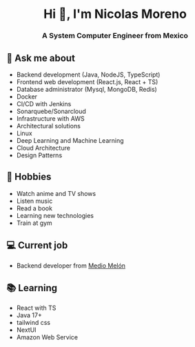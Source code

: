 <h1 align="center">Hi 👋, I'm Nicolas Moreno</h1>
<h3 align="center">A System Computer Engineer from Mexico</h3>

## 💬 Ask me about
- Backend development (Java, NodeJS, TypeScript)
- Frontend web development (React.js, React + TS)
- Database administrator (Mysql, MongoDB, Redis)
- Docker
- CI/CD with Jenkins
- Sonarquebe/Sonarcloud
- Infrastructure with AWS
- Architectural solutions
- Linux
- Deep Learning and Machine Learning
- Cloud Architecture
- Design Patterns

## 📅 Hobbies
- Watch anime and TV shows
- Listen music
- Read a book
- Learning new technologies
- Train at gym

## 💻 Current job
- Backend developer from [Medio Melón ](https://www.mediomelon.mx/es)

<!-- ## 💻 Current projects
- viajin [WIP] - Side project
- budget [WIP] - Side project
- todo [WIP] - Side project -->

## 📚 Learning
- React with TS
- Java 17+
- tailwind css
- NextUI
- Amazon Web Service


<!-- ## 🎵 Spotify status

<a href="https://jvillegasd-spotify.vercel.app/api/song/?opened">
  <img src="https://jvillegasd-spotify.vercel.app/api/song" width="341" height="571" alt="Now Playing">
</a> -->
